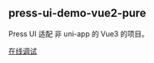 ## press-ui-demo-vue2-pure

Press UI 适配 非 uni-app 的 Vue3 的项目。

[在线调试](https://stackblitz.com/~/github.com/novlan1/press-ui-demo-vue3-pure)
